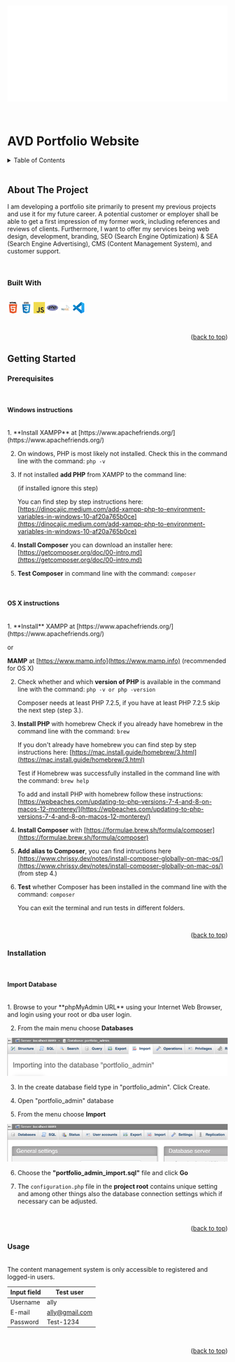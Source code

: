 ![AV Development logo](/assets/icons/avd_logo.svg)

<br>

# AVD Portfolio Website

<!-- TOC -->
<details>
<summary>Table of Contents</summary>
  <ul>
    <li>
      <a href="#about-the-project">About The Project</a>
      <ul>
        <li><a href="#built-with">Built With</a></li>
      </ul>
    </li>
    <li>
      <a href="#getting-started">Getting Started</a>
      <ul>
        <li><a href="#prerequisites">Prerequisites</a></li>
        <li><a href="#installation">Installation</a></li>
        <li><a href="#usage">Usage</a></li>
      </ul>
    </li>
  </ul>
</details>
<br>

<!-- ABOUT THE PROJECT -->

## About The Project

I am developing a portfolio site primarily to present my previous projects and use it for my future career. A potential customer or employer shall be able to get a first impression of my former work, including references and reviews of clients.
Furthermore, I want to offer my services being web design, development, branding, SEO (Search Engine Optimization) & SEA (Search Engine Advertising), CMS (Content Management System), and customer support.

<br>

### Built With

<br>

<img align="center" alt="HTML5" width="26px" src="https://raw.githubusercontent.com/github/explore/80688e429a7d4ef2fca1e82350fe8e3517d3494d/topics/html/html.png" />
<img align="center" alt="CSS3" width="26px" src="https://raw.githubusercontent.com/github/explore/80688e429a7d4ef2fca1e82350fe8e3517d3494d/topics/css/css.png" />
<img align="center" alt="JavaScript" width="26px" src="https://raw.githubusercontent.com/github/explore/80688e429a7d4ef2fca1e82350fe8e3517d3494d/topics/javascript/javascript.png" />
<img align="center" alt="PHP" width="26px" src="https://raw.githubusercontent.com/github/explore/80688e429a7d4ef2fca1e82350fe8e3517d3494d/topics/php/php.png" />
<img align="center" alt="MySQL" width="26px" src="https://raw.githubusercontent.com/github/explore/80688e429a7d4ef2fca1e82350fe8e3517d3494d/topics/mysql/mysql.png" />
<img align="center" alt="Visual Studio Code" width="26px" src="https://raw.githubusercontent.com/github/explore/80688e429a7d4ef2fca1e82350fe8e3517d3494d/topics/visual-studio-code/visual-studio-code.png" />
</p>

<br>

<p align="right">(<a href="#readme-top">back to top</a>)</p>

<!-- GETTING STARTED -->

## Getting Started

### Prerequisites

<br>

#### Windows instructions

<br>
1. **Install XAMPP** at [https://www.apachefriends.org/](https://www.apachefriends.org/)

2. On windows, PHP is most likely not installed.
   Check this in the command line with the command: `php -v`

3. If not installed **add PHP** from XAMPP to the command line:

   (if installed ignore this step)

   You can find step by step instructions here: [https://dinocajic.medium.com/add-xampp-php-to-environment-variables-in-windows-10-af20a765b0ce](https://dinocajic.medium.com/add-xampp-php-to-environment-variables-in-windows-10-af20a765b0ce)

4. **Install Composer** you can download an installer here: [https://getcomposer.org/doc/00-intro.md](https://getcomposer.org/doc/00-intro.md)

5. **Test Composer** in command line with the command: `composer`

<br>

#### OS X instructions

<br>
1. **Install** XAMPP at [https://www.apachefriends.org/](https://www.apachefriends.org/)

or

**MAMP** at [https://www.mamp.info](https://www.mamp.info)
(recommended for OS X)

2. Check whether and which **version of PHP** is available in the command line with the command: `php -v or php -version`

   Composer needs at least PHP 7.2.5, if you have at least PHP 7.2.5 skip the next step (step 3.).

3. **Install PHP** with homebrew
   Check if you already have homebrew in the command line with the command: `brew`

   If you don't already have homebrew you can find step by step instructions here: [https://mac.install.guide/homebrew/3.html](https://mac.install.guide/homebrew/3.html)

   Test if Homebrew was successfully installed in the command line with the command: `brew help`

   To add and install PHP with homebrew follow these instructions: [https://wpbeaches.com/updating-to-php-versions-7-4-and-8-on-macos-12-monterey/](https://wpbeaches.com/updating-to-php-versions-7-4-and-8-on-macos-12-monterey/)

4. **Install Composer** with [https://formulae.brew.sh/formula/composer](https://formulae.brew.sh/formula/composer)

5. **Add alias to Composer**, you can find intructions here [https://www.chrissy.dev/notes/install-composer-globally-on-mac-os/](https://www.chrissy.dev/notes/install-composer-globally-on-mac-os/) (from step 4.)

6. **Test** whether Composer has been installed in the command line with the command: `composer`

   You can exit the terminal and run tests in different folders.

<br>

<p align="right">(<a href="#readme-top">back to top</a>)</p>

### Installation

<br>

<!-- #### Install PHPMailer with Composer

<br>
PHPMailer is available on [Packagist](https://packagist.org/packages/phpmailer/phpmailer), and installation via Composer is the recommended way to install.

1. Create new folder "phpmailer" in "localhost"
2. Navigate to this folder using terminal/command line
3. Enter the following command in the command line: `composer require phpmailer/phpmailer`
4. Now look at the "phpmailer" folder. The following status should be found there:

![php mailer installed](/assets/images/rm_md_phpmailer_installed.png)

Note that the "vendor" folder and the "vendor/autoload.php" script are generated by Composer; they are not part of PHPMailer.

##### Alternative

<br>
Alternatively, if you're not using Composer, you can download PHPMailer as a zip file.

5. **Add PHPMailer** folder to the "admin" subfolder of the project.

6. Adjust **SMTP connection data** in "config.php" file in the "phpmailer" folder.

![config.php file](/assets/images/rm_md_config_php_file.png)

<br>

<p align="right">(<a href="#readme-top">back to top</a>)</p> -->

#### Import Database

<br>
1. Browse to your **phpMyAdmin URL** using your Internet Web Browser, and login using your root or dba user login.

2. From the main menu choose **Databases**

![create database](/assets/images/rm_md_create_db_ss.png)

3. In the create database field type in "portfolio_admin". Click Create.

4. Open "portfolio_admin" database

5. From the menu choose **Import**

![import database](/assets/images/rm_md_import_db_ss.png)

6. Choose the **"portfolio_admin_import.sql"** file and click **Go**

7. The `configuration.php` file in the **project root** contains unique setting and among other things also the database connection settings which if necessary can be adjusted.

<br>

<p align="right">(<a href="#readme-top">back to top</a>)</p>

### Usage

<br>
The content management system is only accessible to registered and logged-in users.

| Input field | Test user      |
| ----------- | -------------- |
| Username    | ally           |
| E-mail      | ally@gmail.com |
| Password    | Test-1234      |

<br>

<p align="right">(<a href="#readme-top">back to top</a>)</p>
